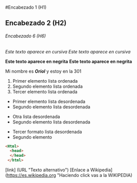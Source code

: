 #Encabezado 1 (H1)
## Encabezado 2 (H2)
###### Encabezado 6 (H6)

*Este texto aparece en cursiva*
_Este texto aparece en cursiva_

**Este texto aparece en negrita**
__Este texto aparece en negrita__

Mi nombre es __*Oriol*__ y estoy en la 301 

1. Primer elemento lista ordenada
2. Segundo elemento lista ordenada
3. Tercer elemento lista ordenada

* Primer elemento lista desordenada
* Segundo elemento lista desordenada

- Otra lista desordenada
- Segundo elemento lista desordenada

+ Tercer formato lista desordenada
+ Segundo elemento

````html
<Html>
  <head>
  </head>
 </html>
````

[link] (URL "Texto alternativo")
[Enlace a Wikipedia] (https://es.wikipedia.org "Haciendo click vas a la WIKIPEDIA)
